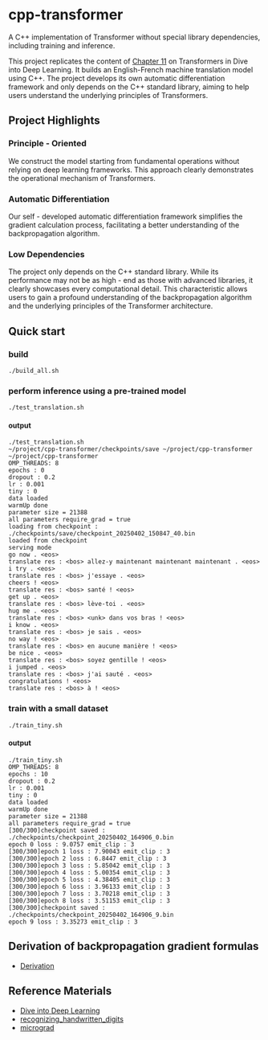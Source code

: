 # cpp-transformer
A C++ implementation of Transformer without special library dependencies, including training and inference.

This project replicates the content of [Chapter 11](https://d2l.ai/chapter_attention-mechanisms-and-transformers/transformer.html) on Transformers in Dive into Deep Learning. It builds an English-French machine translation model using C++. The project develops its own automatic differentiation framework and only depends on the C++ standard library, aiming to help users understand the underlying principles of Transformers.

## Project Highlights
### Principle - Oriented

We construct the model starting from fundamental operations without relying on deep learning frameworks. This approach clearly demonstrates the operational mechanism of Transformers.

### Automatic Differentiation

Our self - developed automatic differentiation framework simplifies the gradient calculation process, facilitating a better understanding of the backpropagation algorithm.

### Low Dependencies

The project only depends on the C++ standard library. While its performance may not be as high - end as those with advanced libraries, it clearly showcases every computational detail. This characteristic allows users to gain a profound understanding of the backpropagation algorithm and the underlying principles of the Transformer architecture.

## Quick start

### build

```
./build_all.sh 
```

### perform inference using a pre-trained model

```
./test_translation.sh
```

#### output

```
./test_translation.sh 
~/project/cpp-transformer/checkpoints/save ~/project/cpp-transformer
~/project/cpp-transformer
OMP_THREADS: 8
epochs : 0
dropout : 0.2
lr : 0.001
tiny : 0
data loaded
warmUp done
parameter size = 21388
all parameters require_grad = true
loading from checkpoint : ./checkpoints/save/checkpoint_20250402_150847_40.bin
loaded from checkpoint
serving mode
go now . <eos> 
translate res : <bos> allez-y maintenant maintenant maintenant . <eos> 
i try . <eos> 
translate res : <bos> j'essaye . <eos> 
cheers ! <eos> 
translate res : <bos> santé ! <eos> 
get up . <eos> 
translate res : <bos> lève-toi . <eos> 
hug me . <eos> 
translate res : <bos> <unk> dans vos bras ! <eos> 
i know . <eos> 
translate res : <bos> je sais . <eos> 
no way ! <eos> 
translate res : <bos> en aucune manière ! <eos> 
be nice . <eos> 
translate res : <bos> soyez gentille ! <eos> 
i jumped . <eos> 
translate res : <bos> j'ai sauté . <eos> 
congratulations ! <eos> 
translate res : <bos> à ! <eos> 
```

### train with a small dataset

```
./train_tiny.sh
```

#### output

```
./train_tiny.sh 
OMP_THREADS: 8
epochs : 10
dropout : 0.2
lr : 0.001
tiny : 0
data loaded
warmUp done
parameter size = 21388
all parameters require_grad = true
[300/300]checkpoint saved : ./checkpoints/checkpoint_20250402_164906_0.bin
epoch 0 loss : 9.0757 emit_clip : 3
[300/300]epoch 1 loss : 7.90043 emit_clip : 3
[300/300]epoch 2 loss : 6.8447 emit_clip : 3
[300/300]epoch 3 loss : 5.85042 emit_clip : 3
[300/300]epoch 4 loss : 5.00354 emit_clip : 3
[300/300]epoch 5 loss : 4.38405 emit_clip : 3
[300/300]epoch 6 loss : 3.96133 emit_clip : 3
[300/300]epoch 7 loss : 3.70218 emit_clip : 3
[300/300]epoch 8 loss : 3.51153 emit_clip : 3
[300/300]checkpoint saved : ./checkpoints/checkpoint_20250402_164906_9.bin
epoch 9 loss : 3.35273 emit_clip : 3
```

## Derivation of backpropagation gradient formulas

* [Derivation](doc/equations/readme.md)

## Reference Materials

* [Dive into Deep Learning](https://d2l.ai/)
* [recognizing_handwritten_digits](https://github.com/freelw/recognizing_handwritten_digits)
* [micrograd](https://github.com/EurekaLabsAI/micrograd)
